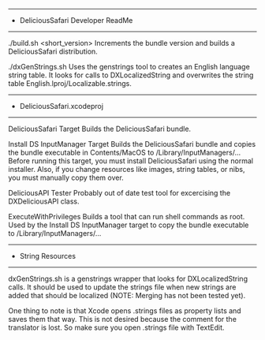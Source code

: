 **********************************
* DeliciousSafari Developer ReadMe
**********************************

./build.sh <short_version>
Increments the bundle version and builds a DeliciousSafari distribution.

./dxGenStrings.sh
Uses the genstrings tool to creates an English language string table. It looks for calls to DXLocalizedString and overwrites the string table English.lproj/Localizable.strings.

***************************
* DeliciousSafari.xcodeproj
***************************

DeliciousSafari Target
Builds the DeliciousSafari bundle.

Install DS InputManager Target
Builds the DeliciousSafari bundle and copies the bundle executable in Contents/MacOS to /Library/InputManagers/... Before running this target, you must install DeliciousSafari using the normal installer. Also, if you change resources like images, string tables, or nibs, you must manually copy them over.

DeliciousAPI Tester
Probably out of date test tool for excercising the DXDeliciousAPI class.

ExecuteWithPrivileges
Builds a tool that can run shell commands as root. Used by the Install DS InputManager target to copy the bundle executable to /Library/InputManagers/...


******************
* String Resources
******************
dxGenStrings.sh is a genstrings wrapper that looks for DXLocalizedString calls. It should be used to update the strings file when new strings are added that should be localized (NOTE: Merging has not been tested yet).

One thing to note is that Xcode opens .strings files as property lists and saves them that way. This is not desired because the comment for the translator is lost. So make sure you open .strings file with TextEdit.